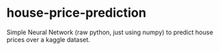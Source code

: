 # house-price-prediction
Simple Neural Network (raw python, just using numpy) to predict house prices over a kaggle dataset.
